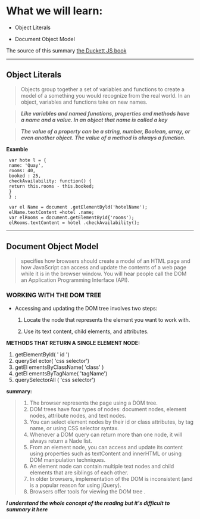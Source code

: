 # What we will learn:

- Object Literals

- Document Object Model

The source of this summary [the Duckett JS book](https://slack-files.com/files-pri-safe/TNGRRLUMA-F026AD271UG/javascript_and_jquery__interactive_front-end_web_development_.pdf?c=1624715518-be21e32f9bca0681)

______________________________________

## Object Literals

> Objects group together a set of variables and functions to create a model of a something you would recognize from the real world. In an object, variables and functions take on new names.


> ***Like variables and named functions, properties and methods have a name and a value. In an object that name is called a key***

>***The value of a property can be a string, number, Boolean, array, or even another object. The value of a method is always a function.***

**Examble**
    
     var hote l = {
     name: 'Quay',
     rooms: 40,
     booked : 25,
     checkAvailability: function() {
     return this.rooms - this.booked;
     }
     } ;
 
     var el Name = document .getElementByld('hotelName');
     elName.textContent =hotel .name;
     var elRooms = document.getElementByid{'rooms');
     elRooms.textContent = hotel .checkAvailability(); 

     
______________________________________

## Document Object Model

 > specifies how browsers should create a model of an HTML page and how JavaScript can access and update the contents of a web page while it is in the browser window. You will hear people call the DOM an Application Programming Interface (API).

### WORKING WITH THE DOM TREE

- Accessing and updating the DOM tree involves two steps:

     1. Locate the node that represents the element you want to work with.

     2. Use its text content, child elements, and attributes. 

**METHODS THAT RETURN A SINGLE ELEMENT NODE:**
  1. getElementByld( ' id ') 
  2. querySel ector( 'css selector') 
  3. getEl ementsByClassName( 'class' )
  4. getEl ementsByTagName( 'tagName')
  5. querySelectorAll ( 'css selector')


**summary:**
> 1. The browser represents the page using a DOM tree. 
 > 2. DOM trees have four types of nodes: document nodes, element nodes, attribute nodes, and text nodes.
  > 3. You can select element nodes by their id or class attributes, by tag name, or using CSS selector syntax.
  > 4. Whenever a DOM query can return more than one node, it will always return a Nade list.
  > 5. From an element node, you can access and update its content using properties such as textContent and innerHTML or using DOM manipulation techniques.
  > 6. An element node can contain multiple text nodes and child elements that are siblings of each other.
  > 7. In older browsers, implementation of the DOM is inconsistent (and is a popular reason for using jQuery).
  > 8. Browsers offer tools for viewing the DOM tree . 

***I understand the whole concept of the reading but it's difficult to summary it here***
